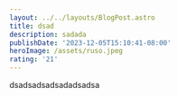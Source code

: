 ```yaml
---
layout: ../../layouts/BlogPost.astro
title: dsad
description: sadada
publishDate: '2023-12-05T15:10:41-08:00'
heroImage: /assets/ruso.jpeg
rating: '21'
---
```

dsadsadsadsadadsadsa
